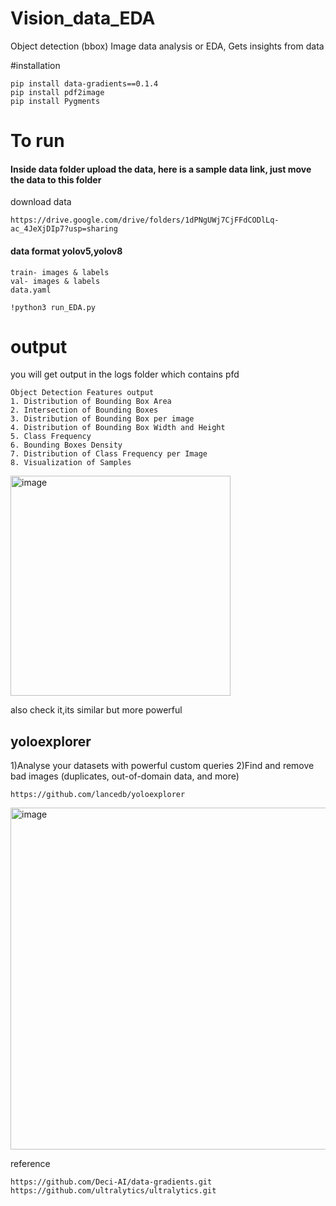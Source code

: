 # Vision_data_EDA
Object detection (bbox) Image data analysis or EDA, Gets insights from data


#installation

```
pip install data-gradients==0.1.4
pip install pdf2image
pip install Pygments

```

# To run

#### Inside data folder upload the data, here is a sample data link, just move the data to this folder
download data
```
https://drive.google.com/drive/folders/1dPNgUWj7CjFFdCODlLq-ac_4JeXjDIp7?usp=sharing
```

#### data format yolov5,yolov8 
```
train- images & labels
val- images & labels
data.yaml
```


```
!python3 run_EDA.py
```


# output
you will get output in the logs folder which contains pfd

```
Object Detection Features output
1. Distribution of Bounding Box Area
2. Intersection of Bounding Boxes
3. Distribution of Bounding Box per image
4. Distribution of Bounding Box Width and Height
5. Class Frequency
6. Bounding Boxes Density
7. Distribution of Class Frequency per Image
8. Visualization of Samples

```

<img width="352" alt="image" src="https://github.com/akashAD98/Vision_data_EDA/assets/62583018/f47a0cde-be2e-45c0-a0b7-68de8b5fa6e7">


also check it,its similar but more powerful

## yoloexplorer

1)Analyse your datasets with powerful custom queries
2)Find and remove bad images (duplicates, out-of-domain data, and more)

```
https://github.com/lancedb/yoloexplorer
```
<img width="547" alt="image" src="https://github.com/akashAD98/Vision_data_EDA/assets/62583018/1c691125-acc1-4557-abfc-decbc99e9cc5">


reference
```
https://github.com/Deci-AI/data-gradients.git
https://github.com/ultralytics/ultralytics.git
```
